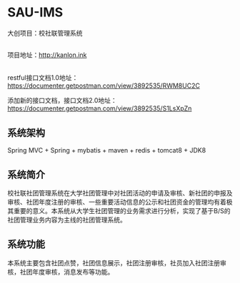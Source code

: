 # SAU-IMS
大创项目：校社联管理系统

## 
项目地址：http://kanlon.ink  <br/><br/>

restful接口文档1.0地址：https://documenter.getpostman.com/view/3892535/RWM8UC2C <br/>


添加新的接口文档，接口文档2.0地址：https://documenter.getpostman.com/view/3892535/S1LsXpZn

## 系统架构
Spring MVC + Spring + mybatis + maven + redis + tomcat8 + JDK8

## 系统简介
校社联社团管理系统在大学社团管理中对社团活动的申请及审核、新社团的申报及审核、社团年度注册的审核、一些重要活动信息的公示和社团资金的管理均有着极其重要的意义。本系统从大学生社团管理的业务需求进行分析，实现了基于B/S的社团管理业务内容为主线的社团管理系统。


## 系统功能
本系统主要包含社团点赞，社团信息展示，社团注册审核，社员加入社团注册审核，社团年度审核，消息发布等功能。